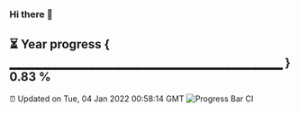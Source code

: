 ### Hi there 👋
⏳ Year progress { ▁▁▁▁▁▁▁▁▁▁▁▁▁▁▁▁▁▁▁▁▁▁▁▁▁▁▁▁▁▁ } 0.83 %
---
⏰ Updated on Tue, 04 Jan 2022 00:58:14 GMT
![Progress Bar CI](https://github.com/liununu/liununu/workflows/Progress%20Bar%20CI/badge.svg)
